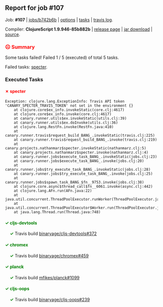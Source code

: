 ## Report for job #107

Job: **#107** | [jobs/b742b6b](https://github.com/cljs-oss/canary/commit/b742b6bb8bf58a81e390d66b1a8820302d7fca33) | [options](options.edn) | [tasks](tasks.edn) | [travis log](https://travis-ci.org/cljs-oss/canary/builds/284545463).

Compiler: **ClojureScript 1.9.946-85b882b** | [release page](https://github.com/cljs-oss/canary/releases/tag/r1.9.946-85b882b) | [jar download](https://github.com/cljs-oss/canary/releases/download/r1.9.946-85b882b/clojurescript-1.9.946-85b882b.jar) | [source](https://github.com/clojure/clojurescript/commit/85b882b728984734793d635c923bfab0f71ba00f).

### <b style='color:red'>☹ Summary</b>

Some tasks failed! Failed 1 / 5 (executed) of total 5 tasks.

Failed tasks: [specter](#-specter).

### Executed Tasks

#### <b style='color:red'>&#x2717; specter</b>
```
Exception: clojure.lang.ExceptionInfo: Travis API token 'CANARY_SPECTER_TRAVIS_TOKEN' not set in the environment {}
	at clojure.core$ex_info.invokeStatic(core.clj:4617)
	at clojure.core$ex_info.invoke(core.clj:4617)
	at canary.runner.utils$ex.invokeStatic(utils.clj:39)
	at canary.runner.utils$ex.doInvoke(utils.clj:36)
	at clojure.lang.RestFn.invoke(RestFn.java:410)
	at canary.runner.travis$request_build_BANG_.invokeStatic(travis.clj:225)
	at canary.runner.travis$request_build_BANG_.invoke(travis.clj:219)
	at canary.projects.nathanmarz$specter.invokeStatic(nathanmarz.clj:5)
	at canary.projects.nathanmarz$specter.invoke(nathanmarz.clj:4)
	at canary.runner.jobs$execute_task_BANG_.invokeStatic(jobs.clj:23)
	at canary.runner.jobs$execute_task_BANG_.invoke(jobs.clj:20)
	at canary.runner.jobs$try_execute_task_BANG_.invokeStatic(jobs.clj:28)
	at canary.runner.jobs$try_execute_task_BANG_.invoke(jobs.clj:25)
	at canary.runner.jobs$spawn_task_BANG_$fn__9753.invoke(jobs.clj:38)
	at clojure.core.async$thread_call$fn__6061.invoke(async.clj:442)
	at clojure.lang.AFn.run(AFn.java:22)
	at java.util.concurrent.ThreadPoolExecutor.runWorker(ThreadPoolExecutor.java:1149)
	at java.util.concurrent.ThreadPoolExecutor$Worker.run(ThreadPoolExecutor.java:624)
	at java.lang.Thread.run(Thread.java:748)

```

#### <b style='color:green'>&#x2713; cljs-devtools</b>
&nbsp;&nbsp;&nbsp;&nbsp;<b style='color:green'>&#x2713;</b> Travis build [binaryage/cljs-devtools#372](https://travis-ci.org/binaryage/cljs-devtools/builds/284546584)<br>

#### <b style='color:green'>&#x2713; chromex</b>
&nbsp;&nbsp;&nbsp;&nbsp;<b style='color:green'>&#x2713;</b> Travis build [binaryage/chromex#459](https://travis-ci.org/binaryage/chromex/builds/284546593)<br>

#### <b style='color:green'>&#x2713; planck</b>
&nbsp;&nbsp;&nbsp;&nbsp;<b style='color:green'>&#x2713;</b> Travis build [mfikes/planck#1099](https://travis-ci.org/mfikes/planck/builds/284546590)<br>

#### <b style='color:green'>&#x2713; cljs-oops</b>
&nbsp;&nbsp;&nbsp;&nbsp;<b style='color:green'>&#x2713;</b> Travis build [binaryage/cljs-oops#239](https://travis-ci.org/binaryage/cljs-oops/builds/284546602)<br>